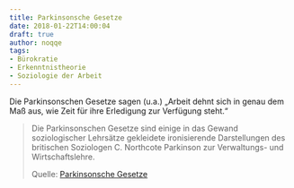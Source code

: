 ```yaml
---
title: Parkinsonsche Gesetze
date: 2018-01-22T14:00:04
draft: true
author: noqqe
tags:
- Bürokratie
- Erkenntnistheorie
- Soziologie der Arbeit
---
```


Die Parkinsonschen Gesetze sagen (u.a.) „Arbeit dehnt sich in genau dem Maß
aus, wie Zeit für ihre Erledigung zur Verfügung steht.“

> Die Parkinsonschen Gesetze sind einige in das Gewand soziologischer Lehrsätze
> gekleidete ironisierende Darstellungen des britischen Soziologen C. Northcote
> Parkinson zur Verwaltungs- und Wirtschaftslehre.
>
> Quelle: [Parkinsonsche Gesetze](https://de.wikipedia.org/wiki/Parkinsonsche_Gesetze)
